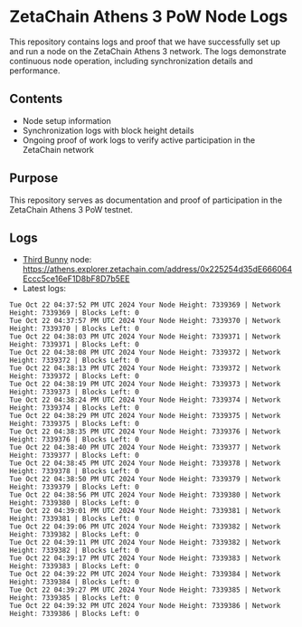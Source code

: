 # ZetaChain Athens 3 PoW Node Logs
This repository contains logs and proof that we have successfully set up and run a node on the ZetaChain Athens 3 network. The logs demonstrate continuous node operation, including synchronization details and performance.

## Contents
- Node setup information
- Synchronization logs with block height details
- Ongoing proof of work logs to verify active participation in the ZetaChain network

## Purpose
This repository serves as documentation and proof of participation in the ZetaChain Athens 3 PoW testnet.

## Logs

- [Third Bunny](https://thirdbunny.xyz/) node: https://athens.explorer.zetachain.com/address/0x225254d35dE666064Eccc5ce16eF1D8bF8D7b5EE
- Latest logs:
```
Tue Oct 22 04:37:52 PM UTC 2024 Your Node Height: 7339369 | Network Height: 7339369 | Blocks Left: 0
Tue Oct 22 04:37:57 PM UTC 2024 Your Node Height: 7339370 | Network Height: 7339370 | Blocks Left: 0
Tue Oct 22 04:38:03 PM UTC 2024 Your Node Height: 7339371 | Network Height: 7339371 | Blocks Left: 0
Tue Oct 22 04:38:08 PM UTC 2024 Your Node Height: 7339372 | Network Height: 7339372 | Blocks Left: 0
Tue Oct 22 04:38:13 PM UTC 2024 Your Node Height: 7339372 | Network Height: 7339372 | Blocks Left: 0
Tue Oct 22 04:38:19 PM UTC 2024 Your Node Height: 7339373 | Network Height: 7339373 | Blocks Left: 0
Tue Oct 22 04:38:24 PM UTC 2024 Your Node Height: 7339374 | Network Height: 7339374 | Blocks Left: 0
Tue Oct 22 04:38:29 PM UTC 2024 Your Node Height: 7339375 | Network Height: 7339375 | Blocks Left: 0
Tue Oct 22 04:38:35 PM UTC 2024 Your Node Height: 7339376 | Network Height: 7339376 | Blocks Left: 0
Tue Oct 22 04:38:40 PM UTC 2024 Your Node Height: 7339377 | Network Height: 7339377 | Blocks Left: 0
Tue Oct 22 04:38:45 PM UTC 2024 Your Node Height: 7339378 | Network Height: 7339378 | Blocks Left: 0
Tue Oct 22 04:38:50 PM UTC 2024 Your Node Height: 7339379 | Network Height: 7339379 | Blocks Left: 0
Tue Oct 22 04:38:56 PM UTC 2024 Your Node Height: 7339380 | Network Height: 7339380 | Blocks Left: 0
Tue Oct 22 04:39:01 PM UTC 2024 Your Node Height: 7339381 | Network Height: 7339381 | Blocks Left: 0
Tue Oct 22 04:39:06 PM UTC 2024 Your Node Height: 7339382 | Network Height: 7339382 | Blocks Left: 0
Tue Oct 22 04:39:11 PM UTC 2024 Your Node Height: 7339382 | Network Height: 7339382 | Blocks Left: 0
Tue Oct 22 04:39:17 PM UTC 2024 Your Node Height: 7339383 | Network Height: 7339383 | Blocks Left: 0
Tue Oct 22 04:39:22 PM UTC 2024 Your Node Height: 7339384 | Network Height: 7339384 | Blocks Left: 0
Tue Oct 22 04:39:27 PM UTC 2024 Your Node Height: 7339385 | Network Height: 7339385 | Blocks Left: 0
Tue Oct 22 04:39:32 PM UTC 2024 Your Node Height: 7339386 | Network Height: 7339386 | Blocks Left: 0
```
